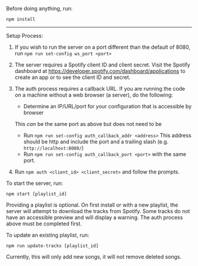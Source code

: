 Before doing anything, run:

    npm install

---

Setup Process:

1. If you wish to run the server on a port different than the default of 8080,
run `npm run set-config ws_port <port>`
2. The server requires a Spotify client ID and client secret.
Visit the Spotify dashboard at https://developer.spotify.com/dashboard/applications 
to create an app or to see the client ID and secret.
3. The auth process requires a callback URL. If you are running the code on a 
machine without a web browser (a server), do the following:
    - Determine an IP/URL/port for your configuration that is accessible by browser
    
    This *can* be the same port as above but does not need to be
    - Run `npm run set-config auth_callback_addr <address>`
    This address should be http and include the port and a trailing slash
    (e.g. `http://localhost:8080/`)
    -  Run `npm run set-config auth_callback_port <port>` with the same port.
4. Run `npm auth <client_id> <client_secret>` and follow the prompts.

To start the server, run:

    npm start [playlist_id]

Providing a playlist is optional. On first install or with a new playlist,
the server will attempt to download the tracks from Spotify. 
Some tracks do not have an accessible preview and will display a warning. 
The auth process above must be completed first.

To update an existing playlist, run:

    npm run update-tracks [playlist_id]

Currently, this will only add new songs, it will not remove deleted songs.